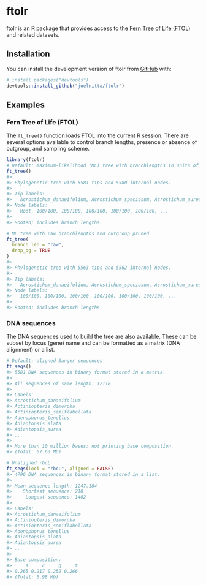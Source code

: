
<!-- README.md is generated from README.Rmd. Please edit that file -->

# ftolr

<!-- badges: start -->
<!-- badges: end -->

ftolr is an R package that provides access to the [Fern Tree of Life
(FTOL)](https://fernphy.github.io/) and related datasets.

## Installation

You can install the development version of ftolr from
[GitHub](https://github.com/) with:

``` r
# install.packages("devtools")
devtools::install_github("joelnitta/ftolr")
```

## Examples

### Fern Tree of Life (FTOL)

The `ft_tree()` function loads FTOL into the current R session. There
are several options available to control branch lengths, presence or
absence of outgroup, and sampling scheme.

``` r
library(ftolr)
# Default: maximum-likelihood (ML) tree with branchlengths in units of time
ft_tree()
#> 
#> Phylogenetic tree with 5581 tips and 5580 internal nodes.
#> 
#> Tip labels:
#>   Acrostichum_danaeifolium, Acrostichum_speciosum, Acrostichum_aureum, Ceratopteris_richardii, Ceratopteris_cornuta, Ceratopteris_pteridoides, ...
#> Node labels:
#>   Root, 100/100, 100/100, 100/100, 100/100, 100/100, ...
#> 
#> Rooted; includes branch lengths.

# ML tree with raw branchlengths and outgroup pruned
ft_tree(
  branch_len = "raw",
  drop_og = TRUE
) 
#> 
#> Phylogenetic tree with 5563 tips and 5562 internal nodes.
#> 
#> Tip labels:
#>   Acrostichum_danaeifolium, Acrostichum_speciosum, Acrostichum_aureum, Ceratopteris_richardii, Ceratopteris_cornuta, Ceratopteris_pteridoides, ...
#> Node labels:
#>   100/100, 100/100, 100/100, 100/100, 100/100, 100/100, ...
#> 
#> Rooted; includes branch lengths.
```

### DNA sequences

The DNA sequences used to build the tree are also available. These can
be subset by locus (gene) name and can be formatted as a matrix (DNA
alignment) or a list.

``` r
# Default: aligned Sanger sequences
ft_seqs()
#> 5581 DNA sequences in binary format stored in a matrix.
#> 
#> All sequences of same length: 12118 
#> 
#> Labels:
#> Acrostichum_danaeifolium
#> Actiniopteris_dimorpha
#> Actiniopteris_semiflabellata
#> Adenophorus_tenellus
#> Adiantopsis_alata
#> Adiantopsis_aurea
#> ...
#> 
#> More than 10 million bases: not printing base composition.
#> (Total: 67.63 Mb)

# Unaligned rbcL
ft_seqs(loci = "rbcL", aligned = FALSE)
#> 4796 DNA sequences in binary format stored in a list.
#> 
#> Mean sequence length: 1247.184 
#>    Shortest sequence: 210 
#>     Longest sequence: 1402 
#> 
#> Labels:
#> Acrostichum_danaeifolium
#> Actiniopteris_dimorpha
#> Actiniopteris_semiflabellata
#> Adenophorus_tenellus
#> Adiantopsis_alata
#> Adiantopsis_aurea
#> ...
#> 
#> Base composition:
#>     a     c     g     t 
#> 0.265 0.217 0.252 0.266 
#> (Total: 5.98 Mb)
```
